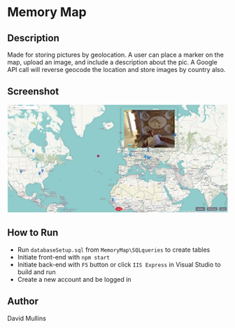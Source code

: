 # Memory Map

## Description
Made for storing pictures by geolocation. A user can place a marker on the map, upload an image, and include a description about the pic. A Google API call will reverse geocode the location and store images by country also.

## Screenshot
![image of memory map home component](https://raw.githubusercontent.com/GitMullins/MemoryMap/master/ReadMePic.png)

## How to Run
* Run `databaseSetup.sql` from `MemoryMap\SQLqueries` to create tables
* Initiate front-end with `npm start`
* Initiate back-end with `F5` button or click `IIS Express` in Visual Studio to build and run
* Create a new account and be logged in

## Author
David Mullins
